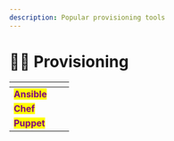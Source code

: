 ```yaml
---
description: Popular provisioning tools
---
```


# 👩🏫 Provisioning

<table data-view="cards"><thead><tr><th></th><th></th><th></th></tr></thead><tbody><tr><td><mark style="color:purple;"><strong>Ansible</strong></mark></td><td></td><td></td></tr><tr><td><mark style="color:purple;"><strong>Chef</strong></mark></td><td></td><td></td></tr><tr><td><mark style="color:purple;"><strong>Puppet</strong></mark></td><td></td><td></td></tr></tbody></table>
